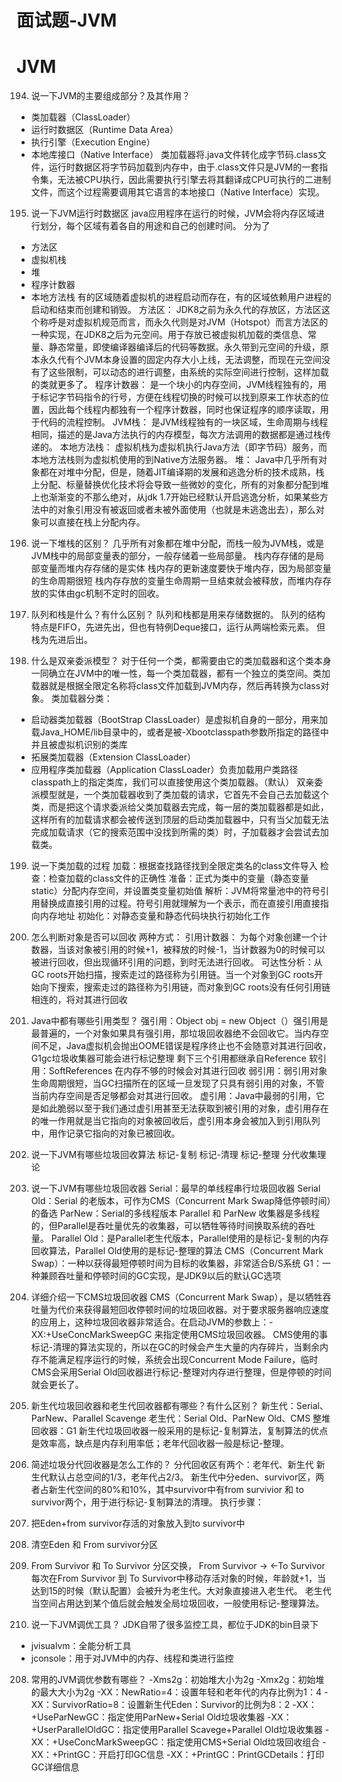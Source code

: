 # 面试题-JVM


# JVM

194. 说一下JVM的主要组成部分？及其作用？
* 类加载器（ClassLoader）
* 运行时数据区（Runtime Data Area）
* 执行引擎（Execution Engine）
* 本地库接口（Native Interface）
类加载器将.java文件转化成字节码.class文件，运行时数据区将字节码加载到内存中，由于.class文件只是JVM的一套指令集，无法被CPU执行，因此需要执行引擎去将其翻译成CPU可执行的二进制文件，而这个过程需要调用其它语言的本地接口（Native Interface）实现。

195. 说一下JVM运行时数据区
java应用程序在运行的时候，JVM会将内存区域进行划分，每个区域有着各自的用途和自己的创建时间。
分为了
* 方法区
* 虚拟机栈
* 堆
* 程序计数器
* 本地方法栈
有的区域随着虚拟机的进程启动而存在，有的区域依赖用户进程的启动和结束而创建和销毁。
方法区：
JDK8之前为永久代的存放区，方法区这个称呼是对虚拟机规范而言，而永久代则是对JVM（Hotspot）而言方法区的一种实现，在JDK8之后为元空间。用于存放已被虚拟机加载的类信息、常量、静态常量，即使编译器编译后的代码等数据。永久带到元空间的升级，原本永久代有个JVM本身设置的固定内存大小上线，无法调整，而现在元空间没有了这些限制，可以动态的进行调整，由系统的实际空间进行控制，这样加载的类就更多了。
程序计数器：
是一个块小的内存空间，JVM线程独有的，用于标记字节码指令的行号，方便在线程切换的时候可以找到原来工作状态的位置，因此每个线程内都独有一个程序计数器，同时也保证程序的顺序读取，用于代码的流程控制。
JVM栈：
是JVM线程独有的一块区域，生命周期与线程相同，描述的是Java方法执行的内存模型，每次方法调用的数据都是通过栈传递的。
本地方法栈：
虚拟机栈为虚拟机执行Java方法（即字节码）服务，而本地方法栈则为虚拟机使用的到Native方法服务器。
堆：
Java中几乎所有对象都在对堆中分配，但是，随着JIT编译期的发展和逃逸分析的技术成熟，栈上分配、标量替换优化技术将会导致一些微妙的变化，所有的对象都分配到堆上也渐渐变的不那么绝对，从jdk 1.7开始已经默认开启逃逸分析，如果某些方法中的对象引用没有被返回或者未被外面使用（也就是未逃逸出去），那么对象可以直接在栈上分配内存。

196. 说一下堆栈的区别？
几乎所有对象都在堆中分配，而栈一般为JVM栈，或是JVM栈中的局部变量表的部分，一般存储着一些局部量。
栈内存存储的是局部变量而堆内存存储的是实体
栈内存的更新速度要快于堆内存，因为局部变量的生命周期很短
栈内存存放的变量生命周期一旦结束就会被释放，而堆内存存放的实体由gc机制不定时的回收。

197. 队列和栈是什么？有什么区别？
队列和栈都是用来存储数据的。
队列的结构特点是FIFO，先进先出，但也有特例Deque接口，运行从两端检索元素。
但栈为先进后出。

198. 什么是双亲委派模型？
对于任何一个类，都需要由它的类加载器和这个类本身一同确立在JVM中的唯一性，每一个类加载器，都有一个独立的类空间。类加载器就是根据全限定名称将class文件加载到JVM内存，然后再转换为class对象。
类加载器分类：
* 启动器类加载器（BootStrap ClassLoader）是虚拟机自身的一部分，用来加载Java_HOME/lib目录中的，或者是被-Xbootclasspath参数所指定的路径中并且被虚拟机识别的类库
* 拓展类加载器（Extension ClassLoader）
* 应用程序类加载器（Application ClassLoader）负责加载用户类路径classpath上的指定类库，我们可以直接使用这个类加载器。（默认）
双亲委派模型就是，一个类加载器收到了类加载的请求，它首先不会自己去加载这个类，而是把这个请求委派给父类加载器去完成，每一层的类加载器都是如此，这样所有的加载请求都会被传送到顶层的启动类加载器中，只有当父加载无法完成加载请求（它的搜索范围中没找到所需的类）时，子加载器才会尝试去加载类。

199. 说一下类加载的过程
加载：根据查找路径找到全限定类名的class文件导入
检查：检查加载的class文件的正确性
准备：正式为类中的变量（静态变量static）分配内存空间，并设置类变量初始值
解析：JVM将常量池中的符号引用替换成直接引用的过程。符号引用就理解为一个表示，而在直接引用直接指向内存地址
初始化：对静态变量和静态代码块执行初始化工作

200. 怎么判断对象是否可以回收
两种方式：
引用计数器： 为每个对象创建一个计数器，当该对象被引用的时候+1，被释放的时候-1，当计数器为0的时候可以被进行回收，但出现循环引用的问题，到时无法进行回收。
可达性分析：从GC roots开始扫描，搜索走过的路径称为引用链。当一个对象到GC roots开始向下搜索，搜索走过的路径称为引用链，而对象到GC roots没有任何引用链相连的，将对其进行回收

201. Java中都有哪些引用类型？
强引用：Object obj = new Object（）强引用是最普遍的，一个对象如果具有强引用，那垃圾回收器绝不会回收它。当内存空间不足，Java虚拟机会抛出OOME错误是程序终止也不会随意对其进行回收，G1gc垃圾收集器可能会进行标记整理
剩下三个引用都继承自Reference
软引用：SoftReferences 在内存不够的时候会对其进行回收
弱引用：弱引用对象生命周期很短，当GC扫描所在的区域一旦发现了只具有弱引用的对象，不管当前内存空间是否足够都会对其进行回收。
虚引用：Java中最弱的引用，它是如此脆弱以至于我们通过虚引用甚至无法获取到被引用的对象，虚引用存在的唯一作用就是当它指向的对象被回收后，虚引用本身会被加入到引用队列中，用作记录它指向的对象已被回收。

202. 说一下JVM有哪些垃圾回收算法
标记-复制
标记-清理
标记-整理
分代收集理论

203. 说一下JVM有哪些垃圾回收器
Serial：最早的单线程串行垃圾回收器
Serial Old：Serial 的老版本，可作为CMS（Concurrent Mark Swap降低停顿时间）的备选
ParNew：Serial的多线程版本
Parallel 和 ParNew 收集器是多线程的，但Parallel是吞吐量优先的收集器，可以牺牲等待时间换取系统的吞吐量。
Parallel Old：是Parallel老生代版本，Parallel使用的是标记-复制的内存回收算法，Parallel Old使用的是标记-整理的算法
CMS（Concurrent Mark Swap）：一种以获得最短停顿时间为目标的收集器，非常适合B/S系统
G1：一种兼顾吞吐量和停顿时间的GC实现，是JDK9以后的默认GC选项

204. 详细介绍一下CMS垃圾回收器
CMS（Concurrent Mark Swap），是以牺牲吞吐量为代价来获得最短回收停顿时间的垃圾回收器。对于要求服务器响应速度的应用上，这种垃圾回收器非常适合。在启动JVM的参数上：-XX:+UseConcMarkSweepGC 来指定使用CMS垃圾回收器。
CMS使用的事标记-清理的算法实现的，所以在GC的时候会产生大量的内存碎片，当剩余内存不能满足程序运行的时候，系统会出现Concurrent Mode Failure，临时CMS会采用Serial Old回收器进行标记-整理对内存进行整理，但是停顿的时间就会更长了。

205. 新生代垃圾回收器和老生代回收器都有哪些？有什么区别？
新生代：Serial、ParNew、Parallel Scavenge
老生代：Serial Old、ParNew Old、CMS
整堆回收器：G1
新生代垃圾回收器一般采用的是标记-复制算法，复制算法的优点是效率高，缺点是内存利用率低；老年代回收器一般是标记-整理。

206. 简述垃圾分代回收器是怎么工作的？
分代回收区有两个：老年代、新生代
新生代默认占总空间的1/3，老年代占2/3。
新生代中分eden、survivor区，两者占新生代空间的80%和10%，其中survivor中有from survivior 和 to survivor两个，用于进行标记-复制算法的清理。
执行步骤：
1. 把Eden+from survivor存活的对象放入到to survivor中
2. 清空Eden 和 From survivor分区
3. From Survivor 和 To Survivor 分区交换， From Survivor -> <-To Survivor
每次在From Survivor 到 To Survivor中移动存活对象的时候，年龄就+1，当达到15的时候（默认配置）会被升为老生代。大对象直接进入老生代。
老生代当空间占用达到某个值后就会触发全局垃圾回收，一般使用标记-整理算法。

207. 说一下JVM调优工具？
JDK自带了很多监控工具，都位于JDK的bin目录下
* jvisualvm：全能分析工具
* jconsole：用于对JVM中的内存、线程和类进行监控

208. 常用的JVM调优参数有哪些？
-Xms2g：初始堆大小为2g
-Xmx2g：初始堆的最大大小为2g
-XX：NewRatio=4：设置年轻和老年代的内存比例为1：4
-XX：SurvivorRatio=8：设置新生代Eden：Survivor的比例为8：2
-XX：+UseParNewGC：指定使用ParNew+Serial Old垃圾收集器
-XX：+UserParallelOldGC：指定使用Parallel Scavege+Parallel Old垃圾收集器
-XX：+UseConcMarkSweepGC：指定使用CMS+Serial Old垃圾回收组合
-XX：+PrintGC：开启打印GC信息
-XX：+PrintGC：PrintGCDetails：打印GC详细信息

